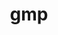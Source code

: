 ---
title: "gmp"
layout: cache
categories: [package, develop-2024-12-15]
meta: {"versions": ["6.3.0"], "compilers": ["gcc@=10.2.1", "gcc@=11.4.0", "gcc@=12.4.0", "gcc@=13.2.0", "gcc@=7.3.1", "gcc@=7.5.0", "gcc@=9.4.0", "oneapi@=2024.2.1"], "oss": ["amzn2", "centos7", "ubuntu18.04", "ubuntu20.04", "ubuntu22.04", "ubuntu24.04"], "platforms": ["linux"], "targets": ["aarch64", "neoverse_n1", "neoverse_v1", "neoverse_v2", "ppc64le", "x86_64_v3", "x86_64_v4"], "stacks": ["aws-isc", "aws-isc-aarch64", "aws-pcluster-neoverse_v1", "aws-pcluster-x86_64_v4", "developer-tools-manylinux2014", "e4s", "e4s-neoverse-v2", "e4s-neoverse_v1", "e4s-oneapi", "e4s-power", "ml-linux-x86_64-rocm", "radiuss", "root", "tutorial"], "num_specs": 17, "num_specs_by_stack": {"root": 17, "aws-isc-aarch64": 2, "aws-pcluster-neoverse_v1": 2, "aws-pcluster-x86_64_v4": 2, "aws-isc": 1, "developer-tools-manylinux2014": 1, "radiuss": 1, "e4s-power": 1, "e4s-neoverse_v1": 1, "e4s-neoverse-v2": 1, "tutorial": 1, "e4s": 2, "e4s-oneapi": 2, "ml-linux-x86_64-rocm": 1}}
spec_details: [{"hash": "hngubuvicn7q5w74qity4vd6e3lllzng", "compiler": "gcc@=7.3.1", "versions": ["6.3.0"], "os": "amzn2", "platform": "linux", "target": "aarch64", "variants": ["build_system=autotools", "+cxx", "libs=shared,static"], "stacks": ["root", "aws-isc-aarch64"], "size": "-", "tarball": "https://binaries.spack.io/develop-2024-12-15/build_cache/linux-amzn2-aarch64/gcc-7.3.1/gmp-6.3.0/linux-amzn2-aarch64-gcc-7.3.1-gmp-6.3.0-hngubuvicn7q5w74qity4vd6e3lllzng.spack"}, {"hash": "wk3hsgal5zreuq7cazywetilqedtgecz", "compiler": "gcc@=12.4.0", "versions": ["6.3.0"], "os": "amzn2", "platform": "linux", "target": "neoverse_n1", "variants": ["build_system=autotools", "+cxx", "libs=shared,static"], "stacks": ["aws-pcluster-neoverse_v1", "root"], "size": "-", "tarball": "https://binaries.spack.io/develop-2024-12-15/build_cache/linux-amzn2-neoverse_n1/gcc-12.4.0/gmp-6.3.0/linux-amzn2-neoverse_n1-gcc-12.4.0-gmp-6.3.0-wk3hsgal5zreuq7cazywetilqedtgecz.spack"}, {"hash": "tba4kmko3pedmddadizfguk5l3bbv34g", "compiler": "gcc@=7.3.1", "versions": ["6.3.0"], "os": "amzn2", "platform": "linux", "target": "neoverse_n1", "variants": ["build_system=autotools", "+cxx", "libs=shared,static"], "stacks": ["root", "aws-isc-aarch64"], "size": "-", "tarball": "https://binaries.spack.io/develop-2024-12-15/build_cache/linux-amzn2-neoverse_n1/gcc-7.3.1/gmp-6.3.0/linux-amzn2-neoverse_n1-gcc-7.3.1-gmp-6.3.0-tba4kmko3pedmddadizfguk5l3bbv34g.spack"}, {"hash": "cox7z4y5bsdhiwbsnzhqc65l4apilthh", "compiler": "gcc@=12.4.0", "versions": ["6.3.0"], "os": "amzn2", "platform": "linux", "target": "neoverse_v1", "variants": ["build_system=autotools", "+cxx", "libs=shared,static"], "stacks": ["aws-pcluster-neoverse_v1", "root"], "size": "-", "tarball": "https://binaries.spack.io/develop-2024-12-15/build_cache/linux-amzn2-neoverse_v1/gcc-12.4.0/gmp-6.3.0/linux-amzn2-neoverse_v1-gcc-12.4.0-gmp-6.3.0-cox7z4y5bsdhiwbsnzhqc65l4apilthh.spack"}, {"hash": "mbxsp6pag52l3seaj5pqej3ogdara5vq", "compiler": "gcc@=12.4.0", "versions": ["6.3.0"], "os": "amzn2", "platform": "linux", "target": "x86_64_v3", "variants": ["build_system=autotools", "+cxx", "libs=shared,static"], "stacks": ["root", "aws-pcluster-x86_64_v4"], "size": "-", "tarball": "https://binaries.spack.io/develop-2024-12-15/build_cache/linux-amzn2-x86_64_v3/gcc-12.4.0/gmp-6.3.0/linux-amzn2-x86_64_v3-gcc-12.4.0-gmp-6.3.0-mbxsp6pag52l3seaj5pqej3ogdara5vq.spack"}, {"hash": "ngsn5dmtlrilbx54od6rgiccnw53ooz4", "compiler": "gcc@=7.3.1", "versions": ["6.3.0"], "os": "amzn2", "platform": "linux", "target": "x86_64_v3", "variants": ["build_system=autotools", "+cxx", "libs=shared,static"], "stacks": ["aws-isc", "root"], "size": "-", "tarball": "https://binaries.spack.io/develop-2024-12-15/build_cache/linux-amzn2-x86_64_v3/gcc-7.3.1/gmp-6.3.0/linux-amzn2-x86_64_v3-gcc-7.3.1-gmp-6.3.0-ngsn5dmtlrilbx54od6rgiccnw53ooz4.spack"}, {"hash": "xtvvlmuzycbinubzrpjdft2omcjj4yrf", "compiler": "gcc@=12.4.0", "versions": ["6.3.0"], "os": "amzn2", "platform": "linux", "target": "x86_64_v4", "variants": ["build_system=autotools", "+cxx", "libs=shared,static"], "stacks": ["root", "aws-pcluster-x86_64_v4"], "size": "-", "tarball": "https://binaries.spack.io/develop-2024-12-15/build_cache/linux-amzn2-x86_64_v4/gcc-12.4.0/gmp-6.3.0/linux-amzn2-x86_64_v4-gcc-12.4.0-gmp-6.3.0-xtvvlmuzycbinubzrpjdft2omcjj4yrf.spack"}, {"hash": "wciyxobyq53xwegmuil2vkufeskninjh", "compiler": "gcc@=10.2.1", "versions": ["6.3.0"], "os": "centos7", "platform": "linux", "target": "x86_64_v3", "variants": ["build_system=autotools", "+cxx", "libs=shared,static"], "stacks": ["developer-tools-manylinux2014", "root"], "size": "-", "tarball": "https://binaries.spack.io/develop-2024-12-15/build_cache/linux-centos7-x86_64_v3/gcc-10.2.1/gmp-6.3.0/linux-centos7-x86_64_v3-gcc-10.2.1-gmp-6.3.0-wciyxobyq53xwegmuil2vkufeskninjh.spack"}, {"hash": "lzvqmugeqqtpypwpsnclbtc5fz6dn2vv", "compiler": "gcc@=7.5.0", "versions": ["6.3.0"], "os": "ubuntu18.04", "platform": "linux", "target": "x86_64_v3", "variants": ["build_system=autotools", "+cxx", "libs=shared,static"], "stacks": ["radiuss", "root"], "size": "-", "tarball": "https://binaries.spack.io/develop-2024-12-15/build_cache/linux-ubuntu18.04-x86_64_v3/gcc-7.5.0/gmp-6.3.0/linux-ubuntu18.04-x86_64_v3-gcc-7.5.0-gmp-6.3.0-lzvqmugeqqtpypwpsnclbtc5fz6dn2vv.spack"}, {"hash": "jn7h5g2k6r6uvn5zhsf2e6xcsboedlmd", "compiler": "gcc@=9.4.0", "versions": ["6.3.0"], "os": "ubuntu20.04", "platform": "linux", "target": "ppc64le", "variants": ["build_system=autotools", "+cxx", "libs=shared,static"], "stacks": ["root", "e4s-power"], "size": "-", "tarball": "https://binaries.spack.io/develop-2024-12-15/build_cache/linux-ubuntu20.04-ppc64le/gcc-9.4.0/gmp-6.3.0/linux-ubuntu20.04-ppc64le-gcc-9.4.0-gmp-6.3.0-jn7h5g2k6r6uvn5zhsf2e6xcsboedlmd.spack"}, {"hash": "kxbou2ngt6zcvl6ekrn4wgy25gck5xte", "compiler": "gcc@=11.4.0", "versions": ["6.3.0"], "os": "ubuntu22.04", "platform": "linux", "target": "neoverse_v1", "variants": ["build_system=autotools", "+cxx", "libs=shared,static"], "stacks": ["e4s-neoverse_v1", "root"], "size": "-", "tarball": "https://binaries.spack.io/develop-2024-12-15/build_cache/linux-ubuntu22.04-neoverse_v1/gcc-11.4.0/gmp-6.3.0/linux-ubuntu22.04-neoverse_v1-gcc-11.4.0-gmp-6.3.0-kxbou2ngt6zcvl6ekrn4wgy25gck5xte.spack"}, {"hash": "ie2zqdz52i3ypqzxopccpx4r73nagqjs", "compiler": "gcc@=11.4.0", "versions": ["6.3.0"], "os": "ubuntu22.04", "platform": "linux", "target": "neoverse_v2", "variants": ["build_system=autotools", "+cxx", "libs=shared,static"], "stacks": ["e4s-neoverse-v2", "root"], "size": "-", "tarball": "https://binaries.spack.io/develop-2024-12-15/build_cache/linux-ubuntu22.04-neoverse_v2/gcc-11.4.0/gmp-6.3.0/linux-ubuntu22.04-neoverse_v2-gcc-11.4.0-gmp-6.3.0-ie2zqdz52i3ypqzxopccpx4r73nagqjs.spack"}, {"hash": "6jmff5zoke4rbtbmrg35no2cqume3fuk", "compiler": "gcc@=11.4.0", "versions": ["6.3.0"], "os": "ubuntu22.04", "platform": "linux", "target": "x86_64_v3", "variants": ["build_system=autotools", "+cxx", "libs=shared,static"], "stacks": ["tutorial", "root", "e4s"], "size": "-", "tarball": "https://binaries.spack.io/develop-2024-12-15/build_cache/linux-ubuntu22.04-x86_64_v3/gcc-11.4.0/gmp-6.3.0/linux-ubuntu22.04-x86_64_v3-gcc-11.4.0-gmp-6.3.0-6jmff5zoke4rbtbmrg35no2cqume3fuk.spack"}, {"hash": "k44vxvndcw5gawfawy2wtma7zbuw7b3t", "compiler": "gcc@=11.4.0", "versions": ["6.3.0"], "os": "ubuntu22.04", "platform": "linux", "target": "x86_64_v3", "variants": ["build_system=autotools", "+cxx", "libs=shared,static"], "stacks": ["root", "e4s"], "size": "-", "tarball": "https://binaries.spack.io/develop-2024-12-15/build_cache/linux-ubuntu22.04-x86_64_v3/gcc-11.4.0/gmp-6.3.0/linux-ubuntu22.04-x86_64_v3-gcc-11.4.0-gmp-6.3.0-k44vxvndcw5gawfawy2wtma7zbuw7b3t.spack"}, {"hash": "pnaeyzypbt5zeqlat25basjopfba2mmu", "compiler": "oneapi@=2024.2.1", "versions": ["6.3.0"], "os": "ubuntu22.04", "platform": "linux", "target": "x86_64_v3", "variants": ["build_system=autotools", "+cxx", "libs=shared,static"], "stacks": ["e4s-oneapi", "root"], "size": "-", "tarball": "https://binaries.spack.io/develop-2024-12-15/build_cache/linux-ubuntu22.04-x86_64_v3/oneapi-2024.2.1/gmp-6.3.0/linux-ubuntu22.04-x86_64_v3-oneapi-2024.2.1-gmp-6.3.0-pnaeyzypbt5zeqlat25basjopfba2mmu.spack"}, {"hash": "li6q6ud4n62pmopkesxvimlzgtix5awk", "compiler": "oneapi@=2024.2.1", "versions": ["6.3.0"], "os": "ubuntu22.04", "platform": "linux", "target": "x86_64_v3", "variants": ["build_system=autotools", "+cxx", "libs=shared,static"], "stacks": ["e4s-oneapi", "root"], "size": "-", "tarball": "https://binaries.spack.io/develop-2024-12-15/build_cache/linux-ubuntu22.04-x86_64_v3/oneapi-2024.2.1/gmp-6.3.0/linux-ubuntu22.04-x86_64_v3-oneapi-2024.2.1-gmp-6.3.0-li6q6ud4n62pmopkesxvimlzgtix5awk.spack"}, {"hash": "fmr7647ypkawphhram3r4kvehoypui33", "compiler": "gcc@=13.2.0", "versions": ["6.3.0"], "os": "ubuntu24.04", "platform": "linux", "target": "x86_64_v3", "variants": ["build_system=autotools", "+cxx", "libs=shared,static"], "stacks": ["ml-linux-x86_64-rocm", "root"], "size": "-", "tarball": "https://binaries.spack.io/develop-2024-12-15/build_cache/linux-ubuntu24.04-x86_64_v3/gcc-13.2.0/gmp-6.3.0/linux-ubuntu24.04-x86_64_v3-gcc-13.2.0-gmp-6.3.0-fmr7647ypkawphhram3r4kvehoypui33.spack"}]
---